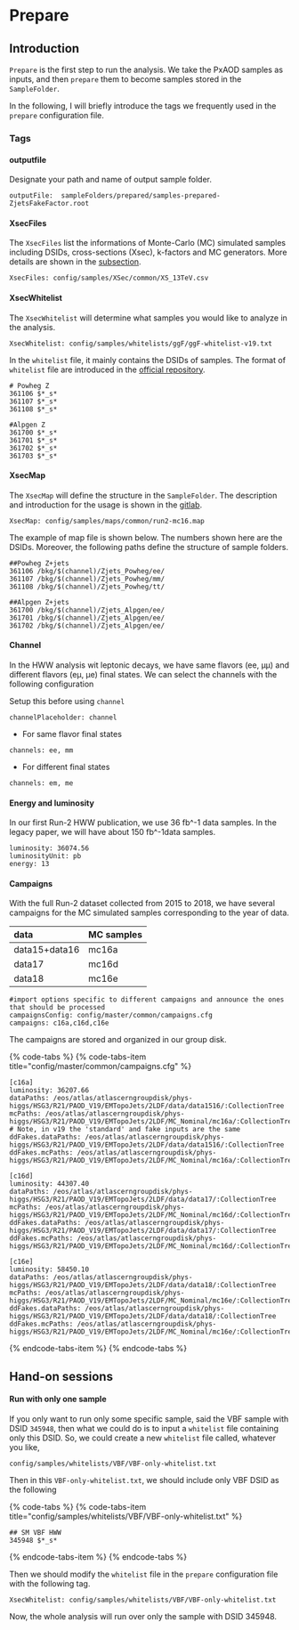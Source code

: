 # Prepare

## Introduction

`Prepare` is the first step to run the analysis. We take the PxAOD samples as inputs, and then `prepare` them to become samples stored in the `SampleFolder`.

In the following, I will briefly introduce the tags we frequently used in the `prepare` configuration file. 

### Tags

#### outputfile

Designate your path and name of output sample folder.

```text
outputFile:  sampleFolders/prepared/samples-prepared-ZjetsFakeFactor.root
```

#### XsecFiles

The `XsecFiles` list the informations of Monte-Carlo \(MC\) simulated samples including DSIDs, cross-sections \(Xsec\), k-factors and MC generators. More details are shown in the [subsection](xsec-files.md). 

```text
XsecFiles: config/samples/XSec/common/XS_13TeV.csv
```

#### XsecWhitelist

The `XsecWhitelist` will determine what samples you would like to analyze in the analysis. 

```text
XsecWhitelist: config/samples/whitelists/ggF/ggF-whitelist-v19.txt
```

In the `whitelist` file, it mainly contains the DSIDs of samples. The format of `whitelist` file are introduced in the [official repository](https://gitlab.cern.ch/atlas-physics/higgs/hww/HWWAnalysisCode/blob/master/share/config/samples/whitelists/common/README.md). 

```text
# Powheg Z
361106 $*_s*
361107 $*_s*
361108 $*_s*

#Alpgen Z
361700 $*_s*
361701 $*_s*
361702 $*_s*
361703 $*_s*
```

#### XsecMap

The `XsecMap` will define the structure in the `SampleFolder`. The description and introduction for the usage is shown in the [gitlab](https://gitlab.cern.ch/atlas-physics/higgs/hww/HWWAnalysisCode/tree/master/share/config/samples/maps/common). 

```text
XsecMap: config/samples/maps/common/run2-mc16.map
```

The example of map file is shown below. The numbers shown here are the DSIDs. Moreover, the following paths define the structure of sample folders.

```text
##Powheg Z+jets
361106 /bkg/$(channel)/Zjets_Powheg/ee/
361107 /bkg/$(channel)/Zjets_Powheg/mm/
361108 /bkg/$(channel)/Zjets_Powheg/tt/

##Alpgen Z+jets
361700 /bkg/$(channel)/Zjets_Alpgen/ee/
361701 /bkg/$(channel)/Zjets_Alpgen/ee/
361702 /bkg/$(channel)/Zjets_Alpgen/ee/
```

#### Channel

In the HWW analysis wit leptonic decays, we have same flavors \(ee, μμ\) and different flavors \(eμ, μe\) final states. We can select the channels with the following configuration

Setup this before using `channel` 

```text
channelPlaceholder: channel
```

* For same flavor final states

```text
channels: ee, mm
```

* For different final states

```text
channels: em, me
```

#### Energy and luminosity

In our first Run-2 HWW publication, we use 36 fb^-1 data samples. In the legacy paper, we will have about 150 fb^-1data samples.

```text
luminosity: 36074.56
luminosityUnit: pb
energy: 13
```

#### Campaigns

With the full Run-2 dataset collected from 2015 to 2018, we have several campaigns for the MC simulated samples corresponding to the year of data. 

| data | MC samples |
| :--- | :--- |
| data15+data16  | mc16a |
| data17 | mc16d |
| data18 | mc16e |

```text
#import options specific to different campaigns and announce the ones that should be processed
campaignsConfig: config/master/common/campaigns.cfg
campaigns: c16a,c16d,c16e
```

The campaigns are stored and organized in our group disk.

{% code-tabs %}
{% code-tabs-item title="config/master/common/campaigns.cfg" %}
```text
[c16a]
luminosity: 36207.66
dataPaths: /eos/atlas/atlascerngroupdisk/phys-higgs/HSG3/R21/PAOD_V19/EMTopoJets/2LDF/data/data1516/:CollectionTree
mcPaths: /eos/atlas/atlascerngroupdisk/phys-higgs/HSG3/R21/PAOD_V19/EMTopoJets/2LDF/MC_Nominal/mc16a/:CollectionTree
# Note, in v19 the 'standard' and fake inputs are the same
ddFakes.dataPaths: /eos/atlas/atlascerngroupdisk/phys-higgs/HSG3/R21/PAOD_V19/EMTopoJets/2LDF/data/data1516/:CollectionTree
ddFakes.mcPaths: /eos/atlas/atlascerngroupdisk/phys-higgs/HSG3/R21/PAOD_V19/EMTopoJets/2LDF/MC_Nominal/mc16a/:CollectionTree

[c16d]
luminosity: 44307.40
dataPaths: /eos/atlas/atlascerngroupdisk/phys-higgs/HSG3/R21/PAOD_V19/EMTopoJets/2LDF/data/data17/:CollectionTree
mcPaths: /eos/atlas/atlascerngroupdisk/phys-higgs/HSG3/R21/PAOD_V19/EMTopoJets/2LDF/MC_Nominal/mc16d/:CollectionTree
ddFakes.dataPaths: /eos/atlas/atlascerngroupdisk/phys-higgs/HSG3/R21/PAOD_V19/EMTopoJets/2LDF/data/data17/:CollectionTree
ddFakes.mcPaths: /eos/atlas/atlascerngroupdisk/phys-higgs/HSG3/R21/PAOD_V19/EMTopoJets/2LDF/MC_Nominal/mc16d/:CollectionTree

[c16e]
luminosity: 58450.10 
dataPaths: /eos/atlas/atlascerngroupdisk/phys-higgs/HSG3/R21/PAOD_V19/EMTopoJets/2LDF/data/data18/:CollectionTree
mcPaths: /eos/atlas/atlascerngroupdisk/phys-higgs/HSG3/R21/PAOD_V19/EMTopoJets/2LDF/MC_Nominal/mc16e/:CollectionTree
ddFakes.dataPaths: /eos/atlas/atlascerngroupdisk/phys-higgs/HSG3/R21/PAOD_V19/EMTopoJets/2LDF/data/data18/:CollectionTree
ddFakes.mcPaths: /eos/atlas/atlascerngroupdisk/phys-higgs/HSG3/R21/PAOD_V19/EMTopoJets/2LDF/MC_Nominal/mc16e/:CollectionTree
```
{% endcode-tabs-item %}
{% endcode-tabs %}

## Hand-on sessions

#### Run with only one sample

If you only want to run only some specific sample, said the VBF sample with DSID `345948`, then what we could do is to input a `whitelist` file containing only this DSID. So, we could create a new `whitelist` file called, whatever you like, 

```text
config/samples/whitelists/VBF/VBF-only-whitelist.txt
```

Then in this `VBF-only-whitelist.txt`, we should include only VBF DSID as the following

{% code-tabs %}
{% code-tabs-item title="config/samples/whitelists/VBF/VBF-only-whitelist.txt" %}
```text
## SM VBF HWW
345948 $*_s*
```
{% endcode-tabs-item %}
{% endcode-tabs %}

Then we should modify the `whitelist` file in the `prepare` configuration file with the following tag.

```text
XsecWhitelist: config/samples/whitelists/VBF/VBF-only-whitelist.txt
```

Now, the whole analysis will run over only the sample with DSID 345948.



